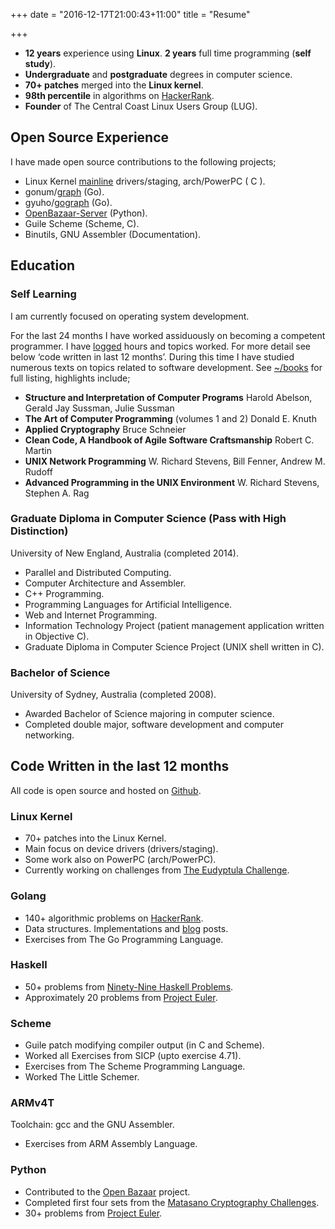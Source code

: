 +++
date = "2016-12-17T21:00:43+11:00"
title = "Resume"

+++

* **12 years** experience using **Linux**. **2 years** full time programming (**self study**). 
* **Undergraduate** and **postgraduate** degrees in computer science.
* **70+ patches** merged into the **Linux kernel**.
* **98th percentile** in algorithms on [HackerRank](https://www.hackerrank.com/tcharding).
* **Founder** of The Central Coast Linux Users Group (LUG).

## Open Source Experience
I have made open source contributions to the following projects;

* Linux Kernel [mainline](http://git.kernel.org/cgit/linux/kernel/git/torvalds/linux.git/log/?qt=grep&q=me%40tobin.cc) drivers/staging, arch/PowerPC ( C ).
* gonum/[graph](https://github.com/gonum/graph/graphs/contributors) (Go).
* gyuho/[gograph](https://github.com/gyuho/goraph/graphs/contributors) (Go).
* [OpenBazaar-Server](https://github.com/OpenBazaar/OpenBazaar-Server/graphs/contributors) (Python).
* Guile Scheme (Scheme, C).
* Binutils, GNU Assembler (Documentation).

## Education

### Self Learning
I am currently focused on operating system development. 

For the last 24 months I have worked assiduously on becoming a competent
programmer. I have [logged](https://github.com/tcharding/work-logs) hours and
topics worked. For more detail see below ‘code written in last 12
months’. During this time I have studied numerous texts on topics related to
software development. See [~/books](http://tobin.cc/reading-list) for full
listing, highlights include;

* **Structure and Interpretation of Computer Programs** Harold Abelson, Gerald Jay Sussman, Julie Sussman
* **The Art of Computer Programming** (volumes 1 and 2) Donald E. Knuth
* **Applied Cryptography** Bruce Schneier
* **Clean Code, A Handbook of Agile Software Craftsmanship** Robert C. Martin
* **UNIX Network Programming** W. Richard Stevens, Bill Fenner, Andrew M. Rudoff
* **Advanced Programming in the UNIX Environment** W. Richard Stevens, Stephen A. Rag

### Graduate Diploma in Computer Science (Pass with High Distinction)

University of New England, Australia (completed 2014).

* Parallel and Distributed Computing.
* Computer Architecture and Assembler.
* C++ Programming.
* Programming Languages for Artificial Intelligence.
* Web and Internet Programming.
* Information Technology Project (patient management application written in Objective C).
* Graduate Diploma in Computer Science Project (UNIX shell written in C).

### Bachelor of Science
University of Sydney, Australia (completed 2008).

* Awarded Bachelor of Science majoring in computer science. 
* Completed double major, software development and computer networking.

## Code Written in the last 12 months

All code is open source and hosted on [Github](https://github.com/tcharding/self_learning).

### Linux Kernel
* 70+ patches into the Linux Kernel.
* Main focus on device drivers (drivers/staging).
* Some work also on PowerPC (arch/PowerPC).
* Currently working on challenges from [The Eudyptula Challenge](http://eudyptula-challenge.org/). 

### Golang
* 140+ algorithmic problems on [HackerRank](https://www.hackerrank.com/tcharding).
* Data structures. Implementations and [blog](http://tobin.cc/blog/) posts.
* Exercises from The Go Programming Language.

### Haskell
* 50+ problems from [Ninety-Nine Haskell Problems](https://wiki.haskell.org/H-99:_Ninety-Nine_Haskell_Problems).
* Approximately 20 problems from [Project Euler](https://projecteuler.net/). 

### Scheme
* Guile patch modifying compiler output (in C and Scheme).
* Worked all Exercises from SICP (upto exercise 4.71).
* Exercises from The Scheme Programming Language.
* Worked The Little Schemer.

### ARMv4T
Toolchain: gcc and the GNU Assembler.

* Exercises from ARM Assembly Language.

### Python
* Contributed to the [Open Bazaar](https://github.com/OpenBazaar/OpenBazaar-Server) project. 
* Completed first four sets from the [Matasano Cryptography Challenges](https://cryptopals.com/). 
* 30+ problems from [Project Euler](https://projecteuler.net/).
